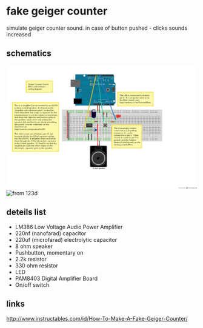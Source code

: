 # fake geiger counter

simulate geiger counter sound. in case of button pushed - clicks sounds increased

## schematics

![from original article](./images/original.jpg)
![from 123d](./images/132d.png)

## deteils list

- LM386 Low Voltage Audio Power Amplifier
- 220nf (nanofarad) capacitor
- 220uf (microfarad) electrolytic capacitor
- 8 ohm speaker
- Pushbutton, momentary on
- 2.2k resistor
- 330 ohm resistor
- LED
- PAM8403 Digital Amplifier Board
- On/off switch

## links

http://www.instructables.com/id/How-To-Make-A-Fake-Geiger-Counter/
